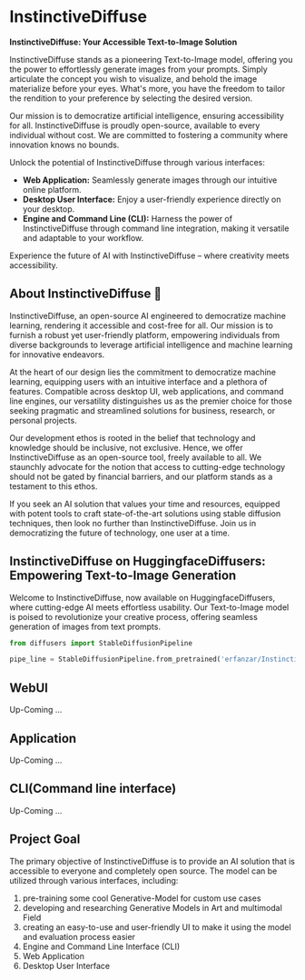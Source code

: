 # InstinctiveDiffuse

**InstinctiveDiffuse: Your Accessible Text-to-Image Solution**

InstinctiveDiffuse stands as a pioneering Text-to-Image model, offering you the power to effortlessly generate images
from your prompts. Simply articulate the concept you wish to visualize, and behold the image materialize before your
eyes. What's more, you have the freedom to tailor the rendition to your preference by selecting the desired version.

Our mission is to democratize artificial intelligence, ensuring accessibility for all. InstinctiveDiffuse is proudly
open-source, available to every individual without cost. We are committed to fostering a community where innovation
knows no bounds.

Unlock the potential of InstinctiveDiffuse through various interfaces:

- **Web Application:** Seamlessly generate images through our intuitive online platform.
- **Desktop User Interface:** Enjoy a user-friendly experience directly on your desktop.
- **Engine and Command Line (CLI):** Harness the power of InstinctiveDiffuse through command line integration, making it
  versatile and adaptable to your workflow.

Experience the future of AI with InstinctiveDiffuse – where creativity meets accessibility.

## About InstinctiveDiffuse 👋

InstinctiveDiffuse, an open-source AI engineered to democratize machine learning, rendering it accessible and cost-free
for all. Our mission is to furnish a robust yet user-friendly platform, empowering individuals from diverse backgrounds
to leverage artificial intelligence and machine learning for innovative endeavors.

At the heart of our design lies the commitment to democratize machine learning, equipping users with an intuitive
interface and a plethora of features. Compatible across desktop UI, web applications, and command line engines, our
versatility distinguishes us as the premier choice for those seeking pragmatic and streamlined solutions for business,
research, or personal projects.

Our development ethos is rooted in the belief that technology and knowledge should be inclusive, not exclusive. Hence,
we offer InstinctiveDiffuse as an open-source tool, freely available to all. We staunchly advocate for the notion that
access to cutting-edge technology should not be gated by financial barriers, and our platform stands as a testament to
this ethos.

If you seek an AI solution that values your time and resources, equipped with potent tools to craft state-of-the-art
solutions using stable diffusion techniques, then look no further than InstinctiveDiffuse. Join us in democratizing the
future of technology, one user at a time.

## InstinctiveDiffuse on HuggingfaceDiffusers: Empowering Text-to-Image Generation

Welcome to InstinctiveDiffuse, now available on HuggingfaceDiffusers, where cutting-edge AI meets effortless usability.
Our Text-to-Image model is poised to revolutionize your creative process, offering seamless generation of images from
text prompts.

```python
from diffusers import StableDiffusionPipeline

pipe_line = StableDiffusionPipeline.from_pretrained('erfanzar/InstinctiveDiffuse')
```

## WebUI

Up-Coming ...

## Application

Up-Coming ...

## CLI(Command line interface)

Up-Coming ...

## Project Goal

The primary objective of InstinctiveDiffuse is to provide an AI solution that is accessible to everyone and completely
open source. The model can be utilized through various interfaces, including:

1. pre-training some cool Generative-Model for custom use cases
2. developing and researching Generative Models in Art and multimodal Field
3. creating an easy-to-use and user-friendly UI to make it using the model and evaluation process easier
4. Engine and Command Line Interface (CLI)
5. Web Application
6. Desktop User Interface
